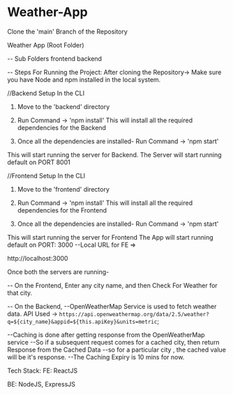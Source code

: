 # Weather-App

Clone the 'main' Branch of the Repository

Weather App (Root Folder)

-- Sub Folders
frontend
backend

-- Steps For Running the Project:
After cloning the Repository->
Make sure you have Node and npm installed in the local system.

//Backend Setup
In the CLI

1. Move to the 'backend' directory

2. Run Command -> 'npm install'
   This will install all the required dependencies for the Backend

3. Once all the dependencies are installed-
   Run Command -> 'npm start'

This will start running the server for Backend.
The Server will start running default on PORT 8001

//Frontend Setup
In the CLI

1. Move to the 'frontend' directory

2. Run Command -> 'npm install'
   This will install all the required dependencies for the Frontend

3. Once all the dependencies are installed-
   Run Command -> 'npm start'

This will start running the server for Frontend
The App will start running default on PORT: 3000
--Local URL for FE =>

http://localhost:3000

Once both the servers are running-

-- On the Frontend,
Enter any city name, and then Check For Weather for that city.

-- On the Backend,
--OpenWeatherMap Service is used to fetch weather data.
API Used ->
`https://api.openweathermap.org/data/2.5/weather?q=${city_name}&appid=${this.apiKey}&units=metric`;

--Caching is done after getting response from the OpenWeatherMap service
--So if a subsequent request comes for a cached city, then return Response from the Cached Data
--so for a particular city , the cached value will be it's response.
--The Caching Expiry is 10 mins for now.

Tech Stack:
FE: ReactJS

BE: NodeJS, ExpressJS
